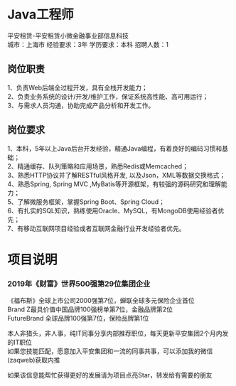 # Java工程师
平安租赁-平安租赁小微金融事业部信息科技  
城市：上海市 经验要求：3年 学历要求：本科  招聘人数：1

## 岗位职责
1、负责Web后端全过程开发，具有全栈开发能力；   
2、负责业务系统的设计/开发/维护工作，保证系统高性能、高可用运行；   
3、与需求人员沟通，协助完成产品分析和开发工作。

## 岗位要求
1、本科，5年以上Java后台开发经验，精通Java编程，有着良好的编码习惯和基础；   
2、精通缓存、队列策略和应用场景，熟悉Redis或Memcached；   
3、熟悉HTTP协议并了解RESTful风格开发, 以及Json，XML等数据交换格式；   
4、熟悉Spring, Spring MVC ,MyBatis等开源框架，有较强的源码研究和理解能力；   
5、了解微服务框架，掌握Spring Boot、Spring Cloud；   
6、有扎实的SQL知识，熟练使用Oracle、MySQL，有MongoDB使用经验者优先；   
7、有移动互联网项目经验或者互联网金融行业开发经验者优先。

# 项目说明

### 2019年《财富》世界500强第29位集团企业
《福布斯》全球上市公司2000强第7位，蝉联全球多元保险企业首位  
Brand Z最具价值中国品牌100强榜单第7位，金融品牌第2位  
FutureBrand 全球品牌100强第7位，保险品牌第1位

本人非猎头，非人事，纯IT同事分享内部推荐职位，每天更新平安集团2个月内发的IT职位  
如果您技能匹配，愿意加入平安集团和一流的同事共事，可以添加我的微信(zaqweb)获取内推 

如果该信息能帮忙获得更好的发展请为项目点亮Star，转发给有需要的朋友




